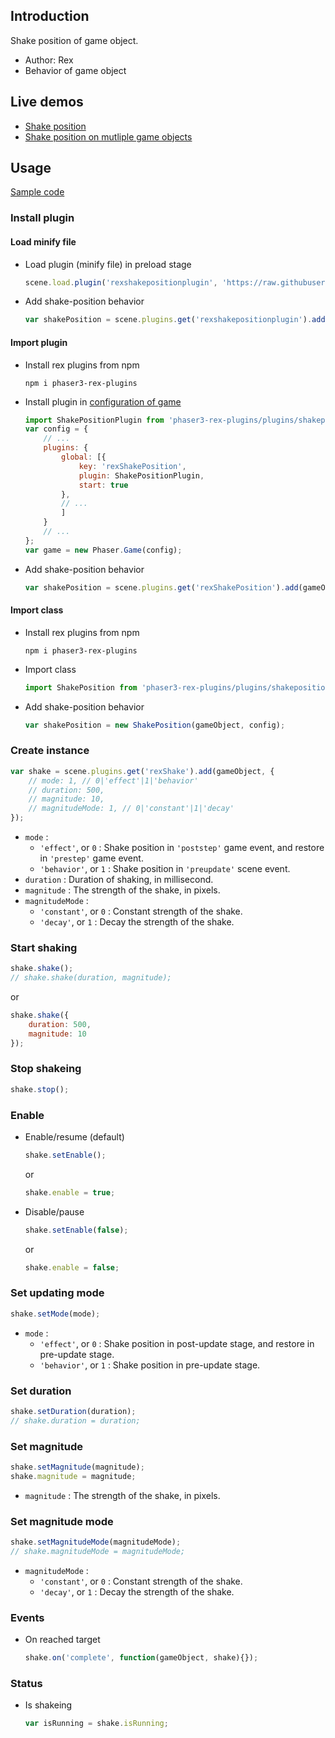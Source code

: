 ## Introduction

Shake position of game object.

- Author: Rex
- Behavior of game object

## Live demos

- [Shake position](https://codepen.io/rexrainbow/pen/JwMbxR)
- [Shake position on mutliple game objects](https://codepen.io/rexrainbow/pen/WNvGNBW)

## Usage

[Sample code](https://github.com/rexrainbow/phaser3-rex-notes/tree/master/examples/shake)

### Install plugin

#### Load minify file

- Load plugin (minify file) in preload stage
    ```javascript
    scene.load.plugin('rexshakepositionplugin', 'https://raw.githubusercontent.com/rexrainbow/phaser3-rex-notes/master/dist/rexshakepositionplugin.min.js', true);
    ```
- Add shake-position behavior
    ```javascript
    var shakePosition = scene.plugins.get('rexshakepositionplugin').add(gameObject, config);
    ```

#### Import plugin

- Install rex plugins from npm
    ```
    npm i phaser3-rex-plugins
    ```
- Install plugin in [configuration of game](game.md#configuration)
    ```javascript
    import ShakePositionPlugin from 'phaser3-rex-plugins/plugins/shakeposition-plugin.js';
    var config = {
        // ...
        plugins: {
            global: [{
                key: 'rexShakePosition',
                plugin: ShakePositionPlugin,
                start: true
            },
            // ...
            ]
        }
        // ...
    };
    var game = new Phaser.Game(config);
    ```
- Add shake-position behavior
    ```javascript
    var shakePosition = scene.plugins.get('rexShakePosition').add(gameObject, config);
    ```

#### Import class

- Install rex plugins from npm
    ```
    npm i phaser3-rex-plugins
    ```
- Import class
    ```javascript
    import ShakePosition from 'phaser3-rex-plugins/plugins/shakeposition.js';
    ```
- Add shake-position behavior
    ```javascript
    var shakePosition = new ShakePosition(gameObject, config);
    ```

### Create instance

```javascript
var shake = scene.plugins.get('rexShake').add(gameObject, {
    // mode: 1, // 0|'effect'|1|'behavior'
    // duration: 500,
    // magnitude: 10,
    // magnitudeMode: 1, // 0|'constant'|1|'decay'
});
```

- `mode` :
    - `'effect'`, or `0` : Shake position in `'poststep'` game event, and restore in `'prestep'` game event.
    - `'behavior'`, or `1` : Shake position in `'preupdate'` scene event.
- `duration` : Duration of shaking, in millisecond.
- `magnitude` : The strength of the shake, in pixels.
- `magnitudeMode` :
    - `'constant'`, or `0` : Constant strength of the shake.
    - `'decay'`, or `1` : Decay the strength of the shake.

### Start shaking

```javascript
shake.shake();
// shake.shake(duration, magnitude);
```

or

```javascript
shake.shake({
    duration: 500,
    magnitude: 10
});
```

### Stop shakeing

```javascript
shake.stop();
```

### Enable

- Enable/resume (default)
    ```javascript
    shake.setEnable();
    ```
    or
    ```javascript
    shake.enable = true;
    ```
- Disable/pause
    ```javascript
    shake.setEnable(false);
    ```
    or
    ```javascript
    shake.enable = false;
    ```

### Set updating mode

```javascript
shake.setMode(mode);
```

- `mode` :
    - `'effect'`, or `0` : Shake position in post-update stage, and restore in pre-update stage.
    - `'behavior'`, or `1` : Shake position in pre-update stage.

### Set duration

```javascript
shake.setDuration(duration);
// shake.duration = duration;
```

### Set magnitude

```javascript
shake.setMagnitude(magnitude);
shake.magnitude = magnitude;
```

- `magnitude` : The strength of the shake, in pixels.

### Set magnitude mode

```javascript
shake.setMagnitudeMode(magnitudeMode);
// shake.magnitudeMode = magnitudeMode;
```

- `magnitudeMode` :
    - `'constant'`, or `0` : Constant strength of the shake.
    - `'decay'`, or `1` : Decay the strength of the shake.

### Events

- On reached target
    ```javascript
    shake.on('complete', function(gameObject, shake){});
    ```

### Status

- Is shakeing
    ```javascript
    var isRunning = shake.isRunning;
    ```
